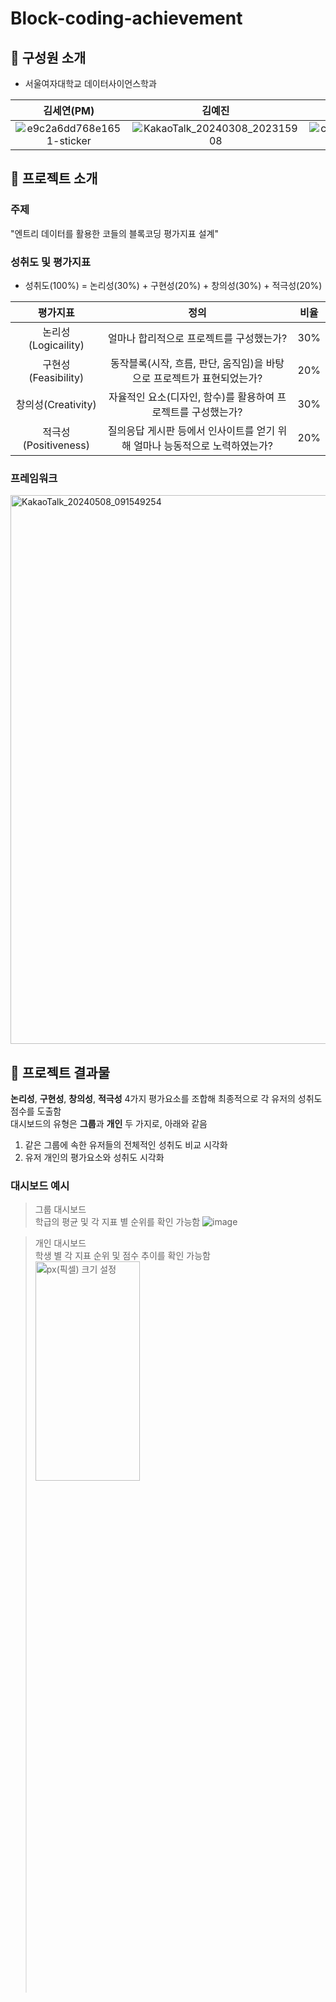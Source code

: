 # Block-coding-achievement

## 📌 구성원 소개
- 서울여자대학교 데이터사이언스학과

| 김세연(PM) | 김예진 | 김은수 | 채규현 | 최덕우 |
| :---: | :---: | :---: | :---: | :---: |
|  ![e9c2a6dd768e1651-sticker](https://github.com/seyeon78/Block-coding-achievement/assets/150774437/ebba0c27-938e-4faa-9418-2d4277b41ad4) | ![KakaoTalk_20240308_202315908](https://github.com/seyeon78/Block-coding-achievement/assets/150774446/0900132e-fbd8-4bb9-a05f-0fb93d2bc419) | ![cd6c80c19699a79b-sticker](https://github.com/seyeon78/Block-coding-achievement/assets/150774437/9baa5818-8bdb-4ee1-91a8-8f2780980be5) | ![image](https://github.com/seyeon78/Block-coding-achievement/assets/150774437/f6ab3bf7-c78b-4cb4-8b66-2a133290acf1) | ![31c12797f97016ae-sticker](https://github.com/seyeon78/Block-coding-achievement/assets/150774437/9e22a6ec-5cbd-4ff7-a99a-fe039e5d46e9) |

## 📌 프로젝트 소개
### 주제
"엔트리 데이터를 활용한 코들의 블록코딩 평가지표 설계"

### 성취도 및 평가지표
- 성취도(100%) = 논리성(30%) + 구현성(20%) + 창의성(30%) + 적극성(20%)

|평가지표|정의|비율|
|:---:|:---:|:---:|
|논리성(Logicaility)|얼마나 합리적으로 프로젝트를 구성했는가?|30%|
|구현성(Feasibility)|동작블록(시작, 흐름, 판단, 움직임)을 바탕으로 프로젝트가 표현되었는가?|20%|
|창의성(Creativity)|자율적인 요소(디자인, 함수)를 활용하여 프로젝트를 구성했는가?|30%|
|적극성(Positiveness)|질의응답 게시판 등에서 인사이트를 얻기 위해 얼마나 능동적으로 노력하였는가?|20%|



### 프레임워크
<img width="878" alt="KakaoTalk_20240508_091549254" src="https://github.com/seyeon78/Block-coding-achievement/assets/150774446/3abd42ce-eb26-4ddc-872e-4a7aad4cc096">


## 📌 프로젝트 결과물
**논리성**, **구현성**, **창의성**, **적극성** 4가지 평가요소를 조합해 최종적으로 각 유저의 성취도 점수를 도출함\
대시보드의 유형은 **그룹**과 **개인** 두 가지로, 아래와 같음
1. 같은 그룹에 속한 유저들의 전체적인 성취도 비교 시각화
2. 유저 개인의 평가요소와 성취도 시각화
### 대시보드 예시

> 그룹 대시보드\
> 학급의 평균 및 각 지표 별 순위를 확인 가능함
> ![image](https://github.com/seyeon78/Block-coding-achievement/assets/150774437/6078e39d-b167-42d5-9b8c-ef86f9e5b5a2)

> 개인 대시보드\
> 학생 별  각 지표 순위 및 점수 추이를 확인 가능함
> <br>
> <img src="https://github.com/seyeon78/Block-coding-achievement/assets/150774437/9c9589d3-ca38-437d-a6e8-bcc539dd43a1.jpg" width="60%" height="30%" title="px(픽셀) 크기 설정" >
